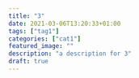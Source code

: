 ```yaml
---
title: "3"
date: 2021-03-06T13:20:33+01:00
tags: ["tag1"]
categories: ["cat1"]
featured_image: ""
description: "a description for 3"
draft: true
---
```



